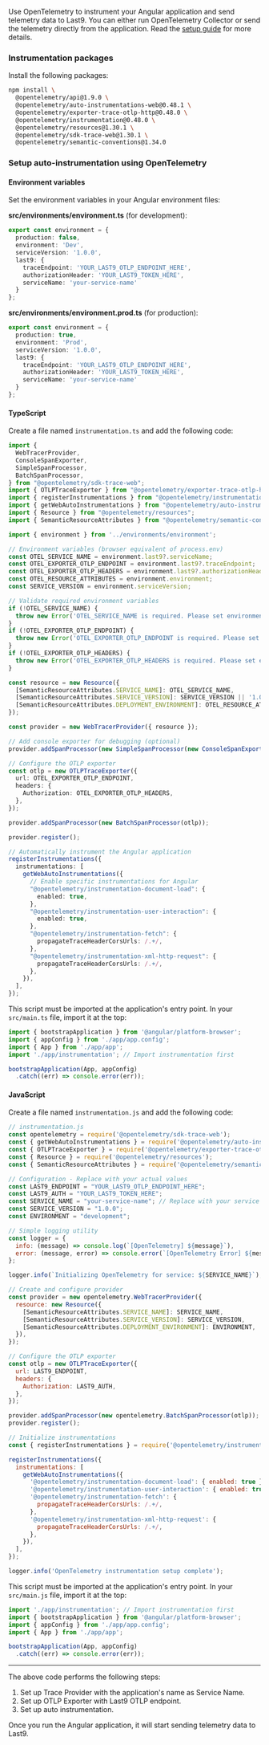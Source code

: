 Use OpenTelemetry to instrument your Angular application and send telemetry data
to Last9. You can either run OpenTelemetry Collector or send the telemetry
directly from the application. Read the
[setup guide](https://docs.last9.io/docs/integrations-opentelemetry-angular)
for more details.

### Instrumentation packages

Install the following packages:

```sh
npm install \
  @opentelemetry/api@1.9.0 \
  @opentelemetry/auto-instrumentations-web@0.48.1 \
  @opentelemetry/exporter-trace-otlp-http@0.48.0 \
  @opentelemetry/instrumentation@0.48.0 \
  @opentelemetry/resources@1.30.1 \
  @opentelemetry/sdk-trace-web@1.30.1 \
  @opentelemetry/semantic-conventions@1.34.0
```

### Setup auto-instrumentation using OpenTelemetry

#### Environment variables

Set the environment variables in your Angular environment files:

**src/environments/environment.ts** (for development):
```typescript
export const environment = {
  production: false,
  environment: 'Dev',
  serviceVersion: '1.0.0',
  last9: {
    traceEndpoint: 'YOUR_LAST9_OTLP_ENDPOINT_HERE',
    authorizationHeader: 'YOUR_LAST9_TOKEN_HERE',
    serviceName: 'your-service-name'
  }
};
```

**src/environments/environment.prod.ts** (for production):
```typescript
export const environment = {
  production: true,
  environment: 'Prod',
  serviceVersion: '1.0.0',
  last9: {
    traceEndpoint: 'YOUR_LAST9_OTLP_ENDPOINT_HERE',
    authorizationHeader: 'YOUR_LAST9_TOKEN_HERE',
    serviceName: 'your-service-name'
  }
};
```

#### TypeScript

Create a file named `instrumentation.ts` and add the following code:

```ts
import {
  WebTracerProvider,
  ConsoleSpanExporter,
  SimpleSpanProcessor,
  BatchSpanProcessor,
} from "@opentelemetry/sdk-trace-web";
import { OTLPTraceExporter } from "@opentelemetry/exporter-trace-otlp-http";
import { registerInstrumentations } from "@opentelemetry/instrumentation";
import { getWebAutoInstrumentations } from "@opentelemetry/auto-instrumentations-web";
import { Resource } from "@opentelemetry/resources";
import { SemanticResourceAttributes } from "@opentelemetry/semantic-conventions";

import { environment } from '../environments/environment';

// Environment variables (browser equivalent of process.env)
const OTEL_SERVICE_NAME = environment.last9?.serviceName;
const OTEL_EXPORTER_OTLP_ENDPOINT = environment.last9?.traceEndpoint;
const OTEL_EXPORTER_OTLP_HEADERS = environment.last9?.authorizationHeader;
const OTEL_RESOURCE_ATTRIBUTES = environment.environment;
const SERVICE_VERSION = environment.serviceVersion;

// Validate required environment variables
if (!OTEL_SERVICE_NAME) {
  throw new Error('OTEL_SERVICE_NAME is required. Please set environment.last9.serviceName');
}
if (!OTEL_EXPORTER_OTLP_ENDPOINT) {
  throw new Error('OTEL_EXPORTER_OTLP_ENDPOINT is required. Please set environment.last9.traceEndpoint');
}
if (!OTEL_EXPORTER_OTLP_HEADERS) {
  throw new Error('OTEL_EXPORTER_OTLP_HEADERS is required. Please set environment.last9.authorizationHeader');
}

const resource = new Resource({
  [SemanticResourceAttributes.SERVICE_NAME]: OTEL_SERVICE_NAME,
  [SemanticResourceAttributes.SERVICE_VERSION]: SERVICE_VERSION || '1.0.0',
  [SemanticResourceAttributes.DEPLOYMENT_ENVIRONMENT]: OTEL_RESOURCE_ATTRIBUTES || 'development',
});

const provider = new WebTracerProvider({ resource });

// Add console exporter for debugging (optional)
provider.addSpanProcessor(new SimpleSpanProcessor(new ConsoleSpanExporter()));

// Configure the OTLP exporter
const otlp = new OTLPTraceExporter({
  url: OTEL_EXPORTER_OTLP_ENDPOINT,
  headers: {
    Authorization: OTEL_EXPORTER_OTLP_HEADERS,
  },
});

provider.addSpanProcessor(new BatchSpanProcessor(otlp));

provider.register();

// Automatically instrument the Angular application
registerInstrumentations({
  instrumentations: [
    getWebAutoInstrumentations({
      // Enable specific instrumentations for Angular
      "@opentelemetry/instrumentation-document-load": {
        enabled: true,
      },
      "@opentelemetry/instrumentation-user-interaction": {
        enabled: true,
      },
      "@opentelemetry/instrumentation-fetch": {
        propagateTraceHeaderCorsUrls: /.+/,
      },
      "@opentelemetry/instrumentation-xml-http-request": {
        propagateTraceHeaderCorsUrls: /.+/,
      },
    }),
  ],
});
```

This script must be imported at the application's entry point. In your `src/main.ts` file, import it at the top:

```ts
import { bootstrapApplication } from '@angular/platform-browser';
import { appConfig } from './app/app.config';
import { App } from './app/app';
import './app/instrumentation'; // Import instrumentation first

bootstrapApplication(App, appConfig)
  .catch((err) => console.error(err));
```

#### JavaScript

Create a file named `instrumentation.js` and add the following code:

```js
// instrumentation.js
const opentelemetry = require('@opentelemetry/sdk-trace-web');
const { getWebAutoInstrumentations } = require('@opentelemetry/auto-instrumentations-web');
const { OTLPTraceExporter } = require('@opentelemetry/exporter-trace-otlp-http');
const { Resource } = require('@opentelemetry/resources');
const { SemanticResourceAttributes } = require('@opentelemetry/semantic-conventions');

// Configuration - Replace with your actual values
const LAST9_ENDPOINT = "YOUR_LAST9_OTLP_ENDPOINT_HERE";
const LAST9_AUTH = "YOUR_LAST9_TOKEN_HERE"; 
const SERVICE_NAME = "your-service-name"; // Replace with your service name
const SERVICE_VERSION = "1.0.0";
const ENVIRONMENT = "development";

// Simple logging utility
const logger = {
  info: (message) => console.log(`[OpenTelemetry] ${message}`),
  error: (message, error) => console.error(`[OpenTelemetry Error] ${message}`, error || '')
};

logger.info(`Initializing OpenTelemetry for service: ${SERVICE_NAME}`);

// Create and configure provider
const provider = new opentelemetry.WebTracerProvider({
  resource: new Resource({
    [SemanticResourceAttributes.SERVICE_NAME]: SERVICE_NAME,
    [SemanticResourceAttributes.SERVICE_VERSION]: SERVICE_VERSION,
    [SemanticResourceAttributes.DEPLOYMENT_ENVIRONMENT]: ENVIRONMENT,
  }),
});

// Configure the OTLP exporter
const otlp = new OTLPTraceExporter({
  url: LAST9_ENDPOINT,
  headers: {
    Authorization: LAST9_AUTH,
  },
});

provider.addSpanProcessor(new opentelemetry.BatchSpanProcessor(otlp));
provider.register();

// Initialize instrumentations
const { registerInstrumentations } = require('@opentelemetry/instrumentation');

registerInstrumentations({
  instrumentations: [
    getWebAutoInstrumentations({
      '@opentelemetry/instrumentation-document-load': { enabled: true },
      '@opentelemetry/instrumentation-user-interaction': { enabled: true },
      '@opentelemetry/instrumentation-fetch': {
        propagateTraceHeaderCorsUrls: /.+/,
      },
      '@opentelemetry/instrumentation-xml-http-request': {
        propagateTraceHeaderCorsUrls: /.+/,
      },
    }),
  ],
});

logger.info('OpenTelemetry instrumentation setup complete');
```

This script must be imported at the application's entry point. In your `src/main.js` file, import it at the top:

```js
import './app/instrumentation'; // Import instrumentation first
import { bootstrapApplication } from '@angular/platform-browser';
import { appConfig } from './app/app.config';
import { App } from './app/app';

bootstrapApplication(App, appConfig)
  .catch((err) => console.error(err));
```

---

The above code performs the following steps:

1. Set up Trace Provider with the application's name as Service Name.
2. Set up OTLP Exporter with Last9 OTLP endpoint.
3. Set up auto instrumentation.

Once you run the Angular application, it will start sending telemetry data to Last9.